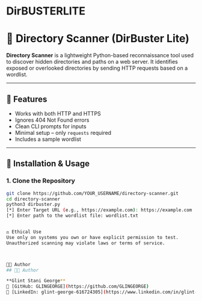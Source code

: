 # DirBUSTERLITE

# 🔎 Directory Scanner (DirBuster Lite)

**Directory Scanner** is a lightweight Python-based reconnaissance tool used to discover hidden directories and paths on a web server. It identifies exposed or overlooked directories by sending HTTP requests based on a wordlist.

---

## 📌 Features

- Works with both HTTP and HTTPS
- Ignores 404 Not Found errors
- Clean CLI prompts for inputs
- Minimal setup – only `requests` required
- Includes a sample wordlist

---

## 🚀 Installation & Usage

### 1. Clone the Repository
```bash
git clone https://github.com/YOUR_USERNAME/directory-scanner.git
cd directory-scanner
python3 dirbuster.py
[*] Enter Target URL (e.g., https://example.com): https://example.com
[*] Enter path to the wordlist file: wordlist.txt


⚖️ Ethical Use
Use only on systems you own or have explicit permission to test.
Unauthorized scanning may violate laws or terms of service.



👨‍💻 Author
## 👨‍💻 Author

**Glint Stani George**  
🔗 [GitHub: GLINGEORGE](https://github.com/GLINGEORGE)  
🔗 [LinkedIn: glint-george-616724305](https://www.linkedin.com/in/glint-george-616724305)


